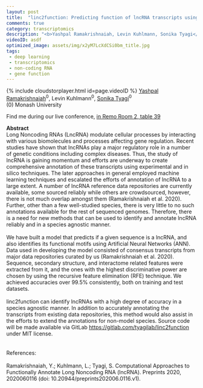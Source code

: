 ```yaml
---
layout: post
title:  "linc2function: Predicting function of lncRNA transcripts using an Artificial Neural Network (ANN) Model"
comments: true
category: transcriptomics
description: "<b>Yashpal Ramakrishnaiah, Levin Kuhlmann, Sonika Tyagi</b><br/>Long Noncoding RNAs (LncRNA) modulate cellular pro..."
videoID: asdf
optimized_image: assets/img/x2yM7LcXdCSi0bm_title.jpg
tags:
 - deep learning
 - transcriptomics
 - non-coding RNA
 - gene function
---
```

{% include cloudstorplayer.html id=page.videoID %}
<u>Yashpal Ramakrishnaiah</u><sup>0</sup>, Levin Kuhlmann<sup>0</sup>, [Sonika Tyagi](https://tsonika-lab.erc.monash.edu/)<sup>0</sup><br/>
\(0\) Monash University

Find me during our live conference, [in Remo Room 2, table 39](https://remo.co)

<b>Abstract</b><br/>
Long Noncoding RNAs \(LncRNA\) modulate cellular processes by interacting with various biomolecules and processes affecting gene regulation. Recent studies have shown that lncRNAs play a major regulatory role in a number of genetic conditions including complex diseases. Thus, the study of lncRNA is gaining momentum and efforts are underway to create comprehensive annotation of these transcripts using experimental and in silico techniques. The later approaches in general employed machine learning techniques and escalated the efforts of annotation of lncRNA to a large extent. A number of lncRNA reference data repositories are currently available, some sourced reliably while others are crowdsourced, however, there is not much overlap amongst them \(Ramakrishnaiah et al. 2020\). Further, other than a few well-studied species, there is very little to no such annotations available for the rest of sequenced genomes. Therefore, there is a need for new methods that can be used to identify and annotate lncRNA reliably and in a species agnostic manner.<br/><br/>We have built a model that predicts if a given sequence is a lncRNA, and also identifies its functional motifs using Artificial Neural Networks \(ANN\). Data used in developing the model consisted of consensus transcripts from major data repositories curated by us \(Ramakrishnaiah et al. 2020\). Sequence, secondary structure, and interactome related features were extracted from it, and the ones with the highest discriminative power are chosen by using the recursive feature elimination \(RFE\) technique. We achieved accuracies over 99.5% consistently, both on training and test datasets.<br/><br/>linc2function can identify lncRNAs with a high degree of accuracy in a species agnostic manner. In addition to accurately annotating the transcripts from existing data repositories, this method would also assist in the efforts to extend the annotations for non-model species. Source code will be made available via GitLab https://gitlab.com/tyagilab/linc2function under MIT license.<br/><br/><br/>References:<br/><br/>Ramakrishnaiah, Y.; Kuhlmann, L.; Tyagi, S. Computational Approaches to Functionally Annotate Long Noncoding RNA \(lncRNA\). Preprints 2020, 2020060116 \(doi: 10.20944/preprints202006.0116.v1\).
